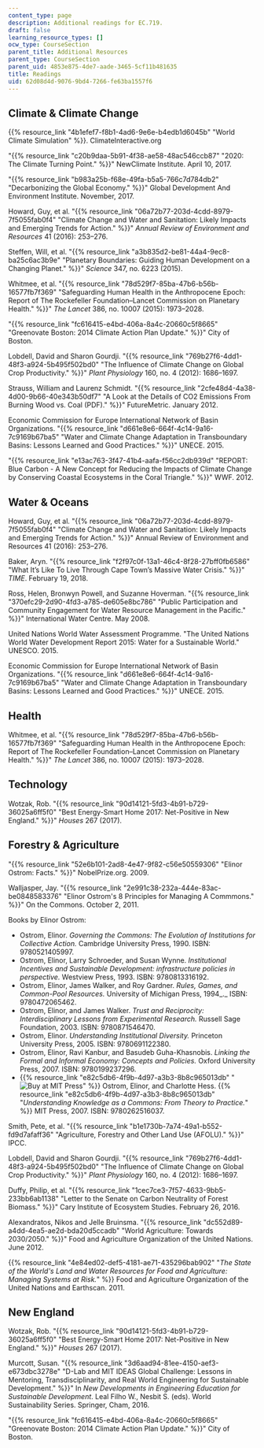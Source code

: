 ```yaml
---
content_type: page
description: Additional readings for EC.719.
draft: false
learning_resource_types: []
ocw_type: CourseSection
parent_title: Additional Resources
parent_type: CourseSection
parent_uid: 4853e875-4de7-aade-3465-5cf11b481635
title: Readings
uid: 62d08d4d-9076-9bd4-7266-fe63ba1557f6
---
```

## Climate & Climate Change

{{% resource_link "4b1efef7-f8b1-4ad6-9e6e-b4edb1d6045b" "World Climate Simulation" %}}. ClimateInteractive.org

"{{% resource_link "c20b9daa-5b91-4f38-ae58-48ac546ccb87" "2020: The Climate Turning Point." %}}" NewClimate Institute. April 10, 2017.

"{{% resource_link "b983a25b-f68e-49fa-b5a5-766c7d784db2" "Decarbonizing the Global Economy." %}}" Global Development And Environment Institute. November, 2017.

Howard, Guy, et al. "{{% resource_link "06a72b77-203d-4cdd-8979-7f5055fab0f4" "Climate Change and Water and Sanitation: Likely Impacts and Emerging Trends for Action." %}}" *Annual Review of Environment and Resources* 41 (2016): 253–276.

Steffen, Will, et al. "{{% resource_link "a3b835d2-be81-44a4-9ec8-ba25c6ac3b9e" "Planetary Boundaries: Guiding Human Development on a Changing Planet." %}}" *Science* 347, no. 6223 (2015).

Whitmee, et al. "{{% resource_link "78d529f7-85ba-47b6-b56b-16577fb7f369" "Safeguarding Human Health in the Anthropocene Epoch: Report of The Rockefeller Foundation–Lancet Commission on Planetary Health." %}}" *The Lancet* 386, no. 10007 (2015): 1973–2028.

"{{% resource_link "fc616415-e4bd-406a-8a4c-20660c5f8665" "Greenovate Boston: 2014 Climate Action Plan Update." %}}" City of Boston. 

Lobdell, David and Sharon Gourdji. "{{% resource_link "769b27f6-4dd1-48f3-a924-5b495f502bd0" "The Influence of Climate Change on Global Crop Productivity." %}}" *Plant Physiology* 160, no. 4 (2012): 1686–1697.

Strauss, William and Laurenz Schmidt. "{{% resource_link "2cfe48d4-4a38-4d00-9b66-40e343b50df7" "A Look at the Details of CO2 Emissions From Burning Wood vs. Coal (PDF)." %}}" FutureMetric. January 2012.

Economic Commission for Europe International Network of Basin Organizations. "{{% resource_link "d661e8e6-664f-4c14-9a16-7c9169b67ba5" "Water and Climate Change Adaptation in Transboundary Basins: Lessons Learned and Good Practices." %}}" UNECE. 2015.

"{{% resource_link "e13ac763-3f47-41b4-aafa-f56cc2db939d" "REPORT: Blue Carbon - A New Concept for Reducing the Impacts of Climate Change by Conserving Coastal Ecosystems in the Coral Triangle." %}}" WWF. 2012.

## Water & Oceans

Howard, Guy, et al. "{{% resource_link "06a72b77-203d-4cdd-8979-7f5055fab0f4" "Climate Change and Water and Sanitation: Likely Impacts and Emerging Trends for Action." %}}" Annual Review of Environment and Resources 41 (2016): 253–276.

Baker, Aryn. "{{% resource_link "f2f97c0f-13a1-46c4-8f28-27bff0fb6586" "What It’s Like To Live Through Cape Town’s Massive Water Crisis." %}}" *TIME*. February 19, 2018. 

Ross, Helen, Bronwyn Powell, and Suzanne Hoverman. "{{% resource_link "370efc29-2d90-4fd3-a785-de605e8bc786" "Public Participation and Community Engagement for Water Resource Management in the Pacific." %}}" International Water Centre. May 2008.

United Nations World Water Assessment Programme. "The United Nations World Water Development Report 2015: Water for a Sustainable World." UNESCO. 2015.

Economic Commission for Europe International Network of Basin Organizations. "{{% resource_link "d661e8e6-664f-4c14-9a16-7c9169b67ba5" "Water and Climate Change Adaptation in Transboundary Basins: Lessons Learned and Good Practices." %}}" UNECE. 2015.

## Health

Whitmee, et al. "{{% resource_link "78d529f7-85ba-47b6-b56b-16577fb7f369" "Safeguarding Human Health in the Anthropocene Epoch: Report of The Rockefeller Foundation–Lancet Commission on Planetary Health." %}}" *The Lancet* 386, no. 10007 (2015): 1973–2028.

## Technology

Wotzak, Rob. "{{% resource_link "90d14121-5fd3-4b91-b729-36025a6ff5f0" "Best Energy-Smart Home 2017: Net-Positive in New England." %}}" *Houses* 267 (2017).

## Forestry & Agriculture

"{{% resource_link "52e6b101-2ad8-4e47-9f82-c56e50559306" "Elinor Ostrom: Facts." %}}" NobelPrize.org. 2009.

Walljasper, Jay. "{{% resource_link "2e991c38-232a-444e-83ac-be0848583376" "Elinor Ostrom's 8 Principles for Managing A Commmons." %}}" On the Commons. October 2, 2011.

Books by Elinor Ostrom:

- Ostrom, Elinor. *Governing the Commons: The Evolution of Institutions for Collective Action.* Cambridge University Press, 1990. ISBN: 9780521405997. 
- Ostrom, Elinor, Larry Schroeder, and Susan Wynne. *Institutional Incentives and Sustainable Development: infrastructure policies in perspective.* Westview Press, 1993. ISBN: 9780813316192. 
- Ostrom, Elinor, James Walker, and Roy Gardner. *Rules, Games, and Common-Pool Resources.* University of Michigan Press, 1994\_.\_ ISBN: 9780472065462. 
- Ostrom, Elinor, and James Walker. *Trust and Reciprocity: Interdisciplinary Lessons from Experimental Research.* Russell Sage Foundation, 2003. ISBN: 9780871546470. 
- Ostrom, Elinor. *Understanding Institutional Diversity.* Princeton University Press, 2005. ISBN: 9780691122380. 
- Ostrom, Elinor, Ravi Kanbur, and Basudeb Guha-Khasnobis. *Linking the Formal and Informal Economy: Concepts and Policies.* Oxford University Press, 2007. ISBN: 9780199237296. 
- {{% resource_link "e82c5db6-4f9b-4d97-a3b3-8b8c965013db" "![Buy at MIT Press](/images/mp_logo.gif)" %}} Ostrom, Elinor, and Charlotte Hess. {{% resource_link "e82c5db6-4f9b-4d97-a3b3-8b8c965013db" "*Understanding Knowledge as a Commons: From Theory to Practice.*" %}} MIT Press, 2007. ISBN: 9780262516037.

Smith, Pete, et al. "{{% resource_link "b1e1730b-7a74-49a1-b552-fd9d7afaff36" "Agriculture, Forestry and Other Land Use (AFOLU)." %}}" IPCC.

Lobdell, David and Sharon Gourdji. "{{% resource_link "769b27f6-4dd1-48f3-a924-5b495f502bd0" "The Influence of Climate Change on Global Crop Productivity." %}}" *Plant Physiology* 160, no. 4 (2012): 1686–1697.

Duffy, Philip, et al. "{{% resource_link "1cec7ce3-7f57-4633-9bb5-233bb6ab1138" "Letter to the Senate on Carbon Neutrality of Forest Biomass." %}}" Cary Institute of Ecosystem Studies. February 26, 2016.

Alexandratos, Nikos and Jelle Bruinsma. "{{% resource_link "dc552d89-a4dd-4ea5-ae2d-bda20d5ccadb" "World Agriculture: Towards 2030/2050." %}}" Food and Agriculture Organization of the United Nations. June 2012.

{{% resource_link "4e84ed02-def5-4181-ae71-435296bab902" "*The State of the World's Land and Water Resources for Food and Agriculture: Managing Systems at Risk.*" %}} Food and Agriculture Organization of the United Nations and Earthscan. 2011.

## New England

Wotzak, Rob. "{{% resource_link "90d14121-5fd3-4b91-b729-36025a6ff5f0" "Best Energy-Smart Home 2017: Net-Positive in New England." %}}" *Houses* 267 (2017).

Murcott, Susan. "{{% resource_link "3d6aad94-81ee-4150-aef3-e673dbc3278e" "D-Lab and MIT IDEAS Global Challenge: Lessons in Mentoring, Transdisciplinarity, and Real World Engineering for Sustainable Development." %}}" In *New Developments in Engineering Education for Sustainable Development*. Leal Filho W., Nesbit S. (eds). World Sustainability Series. Springer, Cham, 2016.

"{{% resource_link "fc616415-e4bd-406a-8a4c-20660c5f8665" "Greenovate Boston: 2014 Climate Action Plan Update." %}}" City of Boston.